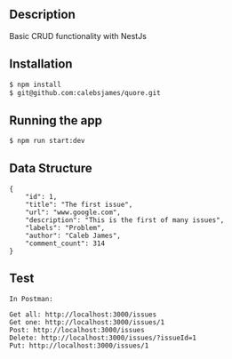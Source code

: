 

## Description

Basic CRUD functionality with NestJs

## Installation

```bash
$ npm install
$ git@github.com:calebsjames/quore.git
```

## Running the app

```bash
$ npm run start:dev
```

## Data Structure
    {
        "id": 1,
        "title": "The first issue",
        "url": "www.google.com",
        "description": "This is the first of many issues",
        "labels": "Problem",
        "author": "Caleb James",
        "comment_count": 314
    }

## Test
```
In Postman:

Get all: http://localhost:3000/issues
Get one: http://localhost:3000/issues/1
Post: http://localhost:3000/issues
Delete: http://localhost:3000/issues/?issueId=1
Put: http://localhost:3000/issues/1
```

